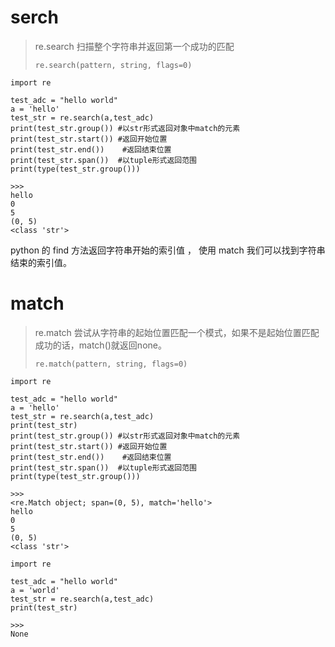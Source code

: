 # serch

> re.search 扫描整个字符串并返回第一个成功的匹配
>
> ```
> re.search(pattern, string, flags=0)
> ```

```
import re

test_adc = "hello world"
a = 'hello'
test_str = re.search(a,test_adc)
print(test_str.group()) #以str形式返回对象中match的元素
print(test_str.start()) #返回开始位置
print(test_str.end())	 #返回结束位置
print(test_str.span())  #以tuple形式返回范围
print(type(test_str.group()))

>>>
hello
0
5
(0, 5)
<class 'str'>
```

python 的 find 方法返回字符串开始的索引值 ， 使用 match 我们可以找到字符串结束的索引值。

# match

> re.match 尝试从字符串的起始位置匹配一个模式，如果不是起始位置匹配成功的话，match()就返回none。
> ```
> re.match(pattern, string, flags=0)
> ```

```
import re

test_adc = "hello world"
a = 'hello'
test_str = re.search(a,test_adc)
print(test_str)
print(test_str.group()) #以str形式返回对象中match的元素
print(test_str.start()) #返回开始位置
print(test_str.end())	 #返回结束位置
print(test_str.span())  #以tuple形式返回范围
print(type(test_str.group()))

>>>
<re.Match object; span=(0, 5), match='hello'>
hello
0
5
(0, 5)
<class 'str'>
```

```
import re

test_adc = "hello world"
a = 'world'
test_str = re.search(a,test_adc)
print(test_str)

>>>
None
```



